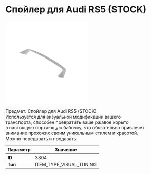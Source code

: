 # Спойлер для Audi RS5 (STOCK)

![Item Image](../img/3804.webp?raw=true)

Предмет: Спойлер для Audi RS5 (STOCK)<br>Используется для визуальной модификаций вашего<br>транспорта, способен превратить ваше ржавое корыто<br>в настоящую порхающую бабочку, что обязательно привлечет<br>внимание прохожих своим уникальным стилем и красотой.<br>Можно передавать и продавать.


| Параметр | Значение |
|----------|----------|
| **ID** | 3804 |
| **Тип** | ITEM_TYPE_VISUAL_TUNING |

